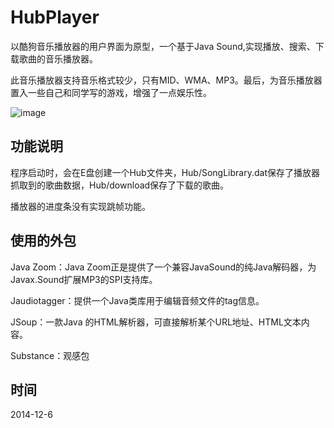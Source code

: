# HubPlayer

以酷狗音乐播放器的用户界面为原型，一个基于Java Sound,实现播放、搜索、下载歌曲的音乐播放器。

此音乐播放器支持音乐格式较少，只有MID、WMA、MP3。最后，为音乐播放器置入一些自己和同学写的游戏，增强了一点娱乐性。

![image](http://git.oschina.net/JHuZhang/HubPlayer/raw/test/HubPlayer.jpg)

## 功能说明

程序启动时，会在E盘创建一个Hub文件夹，Hub/SongLibrary.dat保存了播放器抓取到的歌曲数据，Hub/download保存了下载的歌曲。

播放器的进度条没有实现跳帧功能。

## 使用的外包

Java Zoom：Java Zoom正是提供了一个兼容JavaSound的纯Java解码器，为Javax.Sound扩展MP3的SPI支持库。

Jaudiotagger：提供一个Java类库用于编辑音频文件的tag信息。

JSoup：一款Java 的HTML解析器，可直接解析某个URL地址、HTML文本内容。

Substance：观感包

## 时间

2014-12-6